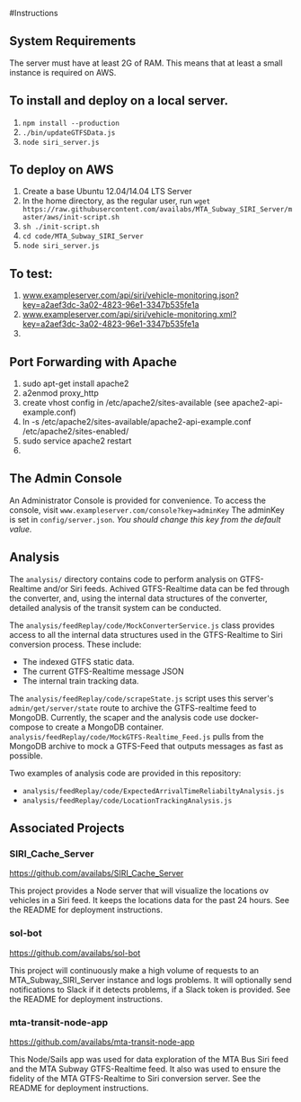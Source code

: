 #Instructions
## System Requirements
The server must have at least 2G of RAM. This means that at least a small instance is required on AWS.

## To install and deploy on a local server.
1. `npm install --production`
2. `./bin/updateGTFSData.js`
3. `node siri_server.js`

## To deploy on AWS
1. Create a base Ubuntu 12.04/14.04 LTS Server
2. In the home directory, as the regular user, run
    `wget https://raw.githubusercontent.com/availabs/MTA_Subway_SIRI_Server/master/aws/init-script.sh`
3. `sh ./init-script.sh`
4. `cd code/MTA_Subway_SIRI_Server`
5. `node siri_server.js`

## To test: 
1. www.exampleserver.com/api/siri/vehicle-monitoring.json?key=a2aef3dc-3a02-4823-96e1-3347b535fe1a
2. www.exampleserver.com/api/siri/vehicle-monitoring.xml?key=a2aef3dc-3a02-4823-96e1-3347b535fe1a
3. 

## Port Forwarding with Apache
1. sudo apt-get install apache2
2. a2enmod proxy_http
3. create vhost config in /etc/apache2/sites-available (see apache2-api-example.conf)
4. ln -s  /etc/apache2/sites-available/apache2-api-example.conf /etc/apache2/sites-enabled/
5. sudo service apache2 restart
6. 

## The Admin Console
An Administrator Console is provided for convenience. To access the console, visit
`www.exampleserver.com/console?key=adminKey`
The adminKey is set in `config/server.json`. *You should change this key from the default value.*

## Analysis
The `analysis/` directory contains code to perform analysis on GTFS-Realtime and/or Siri feeds.
Achived GTFS-Realtime data can be fed through the converter, and, using the internal data structures 
of the converter, detailed analysis of the transit system can be conducted.

The `analysis/feedReplay/code/MockConverterService.js` class provides access to all the
internal data structures used in the GTFS-Realtime to Siri conversion process. These include:
+ The indexed GTFS static data.
+ The current GTFS-Realtime message JSON
+ The internal train tracking data.

The `analysis/feedReplay/code/scrapeState.js` script uses this server's `admin/get/server/state`
route to archive the GTFS-realtime feed to MongoDB. Currently, the scaper and the analysis code
use docker-compose to create a MongoDB container. `analysis/feedReplay/code/MockGTFS-Realtime_Feed.js`
pulls from the MongoDB archive to mock a GTFS-Feed that outputs messages as fast as possible.

Two examples of analysis code are provided in this repository:
+ `analysis/feedReplay/code/ExpectedArrivalTimeReliabiltyAnalysis.js`
+ `analysis/feedReplay/code/LocationTrackingAnalysis.js`

## Associated Projects

### SIRI_Cache_Server
https://github.com/availabs/SIRI_Cache_Server

This project provides a Node server that will visualize the locations ov vehicles in a Siri feed. It keeps the locations data for the past 24 hours. See the README for deployment instructions.

### sol-bot
https://github.com/availabs/sol-bot

This project will continuously make a high volume of requests to an MTA_Subway_SIRI_Server instance
and logs problems.  It will optionally send notifications to Slack if it detects problems, if a Slack 
token is provided. See the README for deployment instructions.

### mta-transit-node-app 
https://github.com/availabs/mta-transit-node-app

This Node/Sails app was used for data exploration of the MTA Bus Siri feed and the MTA Subway GTFS-Realtime feed.
It also was used to ensure the fidelity of the MTA GTFS-Realtime to Siri conversion server. See the README for deployment instructions.



